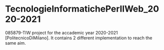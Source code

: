 # TecnologieInformatichePerIlWeb_2020-2021
085879-TIW project for the accademic year 2020-2021 [PolitecnicoDiMilano]. 
It contains 2 different implementation to reach the same aim.
